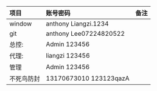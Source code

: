 | 项目       | 账号密码                | 备注 |
| :--------- | :---------------------- | ---- |
| window     | anthony Liangzi.1234    |      |
| git        | anthony  Lee07224820522 |      |
| 总控:      | Admin 123456            |      |
| 代理:      | liangzi 123456          |      |
| 管理       | Admin 123456            |      |
| 不死鸟防封 | 13170673010  123123qazA |      |
